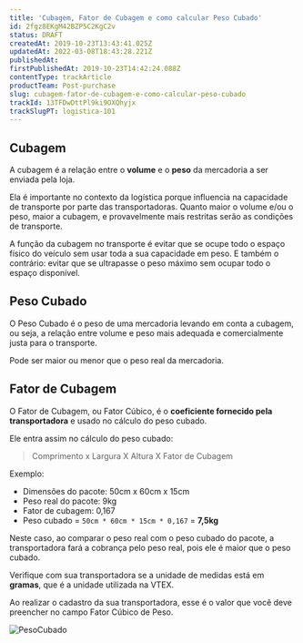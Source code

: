 ```yaml
---
title: 'Cubagem, Fator de Cubagem e como calcular Peso Cubado'
id: 2fgz8EKgM42BZP5C2KgC2v
status: DRAFT
createdAt: 2019-10-23T13:43:41.025Z
updatedAt: 2022-03-08T18:43:28.221Z
publishedAt: 
firstPublishedAt: 2019-10-23T14:42:24.088Z
contentType: trackArticle
productTeam: Post-purchase
slug: cubagem-fator-de-cubagem-e-como-calcular-peso-cubado
trackId: 13TFDwDttPl9ki9OXQhyjx
trackSlugPT: logistica-101
---
```


## Cubagem

A cubagem é a relação entre o __volume__ e o __peso__ da mercadoria a ser enviada pela loja.

Ela é importante no contexto da logística porque influencia na capacidade de transporte por parte das transportadoras. Quanto maior o volume e/ou o peso, maior a cubagem, e provavelmente mais restritas serão as condições de transporte.

A função da cubagem no transporte é evitar que se ocupe todo o espaço físico do veículo sem usar toda a sua capacidade em peso. E também o contrário: evitar que se ultrapasse o peso máximo sem ocupar todo o espaço disponível.

## Peso Cubado

O Peso Cubado é o peso de uma mercadoria levando em conta a cubagem, ou seja, a relação entre volume e peso mais adequada e comercialmente justa para o transporte.

Pode ser maior ou menor que o peso real da mercadoria.

## Fator de Cubagem

O Fator de Cubagem, ou Fator Cúbico, é o __coeficiente fornecido pela transportadora__ e usado no cálculo do peso cubado.

Ele entra assim no cálculo do peso cubado:
> Comprimento x Largura X Altura X Fator de Cubagem

Exemplo:

- Dimensões do pacote: 50cm x 60cm x 15cm
- Peso real do pacote: 9kg
- Fator de cubagem: 0,167
- Peso cubado = `50cm * 60cm * 15cm * 0,167` = __7,5kg__

Neste caso, ao comparar o peso real com o peso cubado do pacote, a transportadora fará a cobrança pelo peso real, pois ele é maior que o peso cubado.

<div class="alert alert-warning">
  Verifique com sua transportadora se a unidade de medidas está em <strong>gramas</strong>, que é a unidade utilizada na VTEX.
</div>

Ao realizar o cadastro da sua transportadora, esse é o valor que você deve preencher no campo Fator Cúbico de Peso.

![PesoCubado](//images.contentful.com/alneenqid6w5/ZzHF9fwwec6c6m2AiyYGS/37343a8bb4858cdf296f5a3c450567f3/PesoCubado.png)
